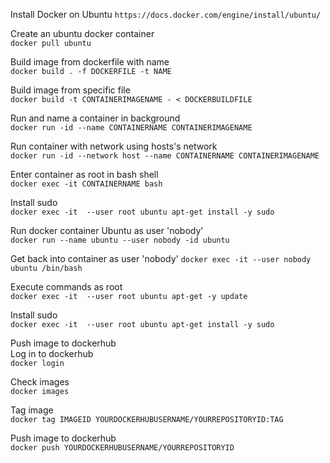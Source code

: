 Install Docker on Ubuntu
`https://docs.docker.com/engine/install/ubuntu/`

Create an ubuntu docker container  
`docker pull ubuntu`

Build image from dockerfile with name  
`docker build . -f DOCKERFILE -t NAME `

Build image from specific file  
`docker build -t CONTAINERIMAGENAME - < DOCKERBUILDFILE`

Run and name a container in background  
`docker run -id --name CONTAINERNAME CONTAINERIMAGENAME`

Run container with network using hosts's network  
`docker run -id --network host --name CONTAINERNAME CONTAINERIMAGENAME`

Enter container as root in bash shell  
`docker exec -it CONTAINERNAME bash`

Install sudo  
`docker exec -it  --user root ubuntu apt-get install -y sudo`

Run docker container Ubuntu as user 'nobody'  
`docker run --name ubuntu --user nobody -id ubuntu`

Get back into container as user 'nobody'
`docker exec -it --user nobody ubuntu /bin/bash`

Execute commands as root  
`docker exec -it  --user root ubuntu apt-get -y update`

Install sudo  
`docker exec -it  --user root ubuntu apt-get install -y sudo`

Push image to dockerhub  
Log in to dockerhub  
`docker login`

Check images  
`docker images`

Tag image  
`docker tag IMAGEID YOURDOCKERHUBUSERNAME/YOURREPOSITORYID:TAG`

Push image to dockerhub  
`docker push YOURDOCKERHUBUSERNAME/YOURREPOSITORYID`


